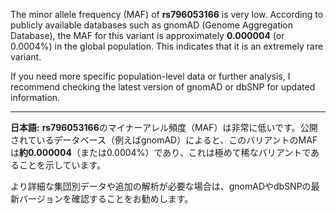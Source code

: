 The minor allele frequency (MAF) of **rs796053166** is very low. According to publicly available databases such as gnomAD (Genome Aggregation Database), the MAF for this variant is approximately **0.000004** (or 0.0004%) in the global population. This indicates that it is an extremely rare variant.

If you need more specific population-level data or further analysis, I recommend checking the latest version of gnomAD or dbSNP for updated information.

---

**日本語:**
**rs796053166**のマイナーアレル頻度（MAF）は非常に低いです。公開されているデータベース（例えばgnomAD）によると、このバリアントのMAFは**約0.000004**（または0.0004%）であり、これは極めて稀なバリアントであることを示しています。

より詳細な集団別データや追加の解析が必要な場合は、gnomADやdbSNPの最新バージョンを確認することをお勧めします。
